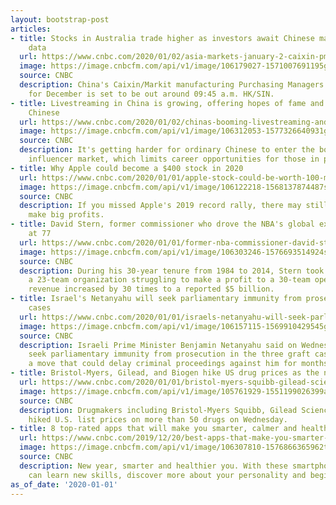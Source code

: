 ```yaml
---
layout: bootstrap-post
articles:
- title: Stocks in Australia trade higher as investors await Chinese manufacturing
    data
  url: https://www.cnbc.com/2020/01/02/asia-markets-january-2-caixin-pmi-japan-markets-closed-currencies.html
  image: https://image.cnbcfm.com/api/v1/image/106179027-1571007691195gettyimages-622100770.jpeg?v=1577921073
  source: CNBC
  description: China's Caixin/Markit manufacturing Purchasing Managers' Index (PMI)
    for December is set to be out around 09:45 a.m. HK/SIN.
- title: Livestreaming in China is growing, offering hopes of fame and wealth to ordinary
    Chinese
  url: https://www.cnbc.com/2020/01/02/chinas-booming-livestreaming-and-short-videos-industry.html
  image: https://image.cnbcfm.com/api/v1/image/106312053-1577326640931gettyimages-1187153634.jpeg?v=1577326975
  source: CNBC
  description: It's getting harder for ordinary Chinese to enter the booming online
    influencer market, which limits career opportunities for those in poorer provinces.
- title: Why Apple could become a $400 stock in 2020
  url: https://www.cnbc.com/2020/01/01/apple-stock-could-be-worth-100-more-in-2020-gene-munster-predicts.html
  image: https://image.cnbcfm.com/api/v1/image/106122218-1568137874487screenshot2019-09-10at1.49.53pm.png?v=1568137886
  source: CNBC
  description: If you missed Apple's 2019 record rally, there may still be time to
    make big profits.
- title: David Stern, former commissioner who drove the NBA's global expansion, dies
    at 77
  url: https://www.cnbc.com/2020/01/01/former-nba-commissioner-david-stern.html
  image: https://image.cnbcfm.com/api/v1/image/106303246-1576693514924stern.jpg?v=1577382467
  source: CNBC
  description: During his 30-year tenure from 1984 to 2014, Stern took the NBA from
    a 23-team organization struggling to make a profit to a 30-team operation whose
    revenue increased by 30 times to a reported $5 billion.
- title: Israel's Netanyahu will seek parliamentary immunity from prosecution in corruption
    cases
  url: https://www.cnbc.com/2020/01/01/israels-netanyahu-will-seek-parliamentary-immunity-from-prosecution-in-corruption-cases.html
  image: https://image.cnbcfm.com/api/v1/image/106157115-1569910429545gettyimages-1171046167.jpeg?v=1569910487
  source: CNBC
  description: Israeli Prime Minister Benjamin Netanyahu said on Wednesday he would
    seek parliamentary immunity from prosecution in the three graft cases he faces,
    a move that could delay criminal proceedings against him for months.
- title: Bristol-Myers, Gilead, and Biogen hike US drug prices as the new year begins
  url: https://www.cnbc.com/2020/01/01/bristol-myers-squibb-gilead-sciences-and-biogen-hike-us-drug-prices.html
  image: https://image.cnbcfm.com/api/v1/image/105761929-1551199026399ap_19057577353333.jpg?v=1551199103
  source: CNBC
  description: Drugmakers including Bristol-Myers Squibb, Gilead Sciences, and Biogen
    hiked U.S. list prices on more than 50 drugs on Wednesday.
- title: 8 top-rated apps that will make you smarter, calmer and healthier in 2020
  url: https://www.cnbc.com/2019/12/20/best-apps-that-make-you-smarter-healthier-and-less-stressed-2019.html
  image: https://image.cnbcfm.com/api/v1/image/106307810-1576866365962technology-modern-home-indoor-woman-phone-internet-online-chatting-using-technology_t20_09b3x6.jpg?v=1576866459
  source: CNBC
  description: New year, smarter and healthier you. With these smartphone apps, you
    can learn new skills, discover more about your personality and begin healthy habits.
as_of_date: '2020-01-01'
---
```


